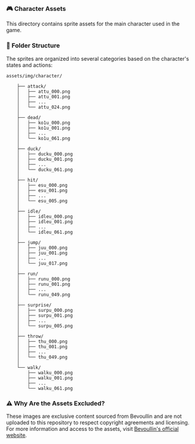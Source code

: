 ### 🎮 Character Assets

This directory contains sprite assets for the main character used in the game.

### 📂 Folder Structure

The sprites are organized into several categories based on the character's states and actions:

```
assets/img/character/

    ├── attack/
    │   ├── attu_000.png
    │   ├── attu_001.png
    │   ├── ...
    │   └── attu_024.png
    │
    ├── dead/
    │   ├── ko1u_000.png
    │   ├── ko1u_001.png
    │   ├── ...
    │   └── ko1u_061.png
    │
    ├── duck/
    │   ├── ducku_000.png
    │   ├── ducku_001.png
    │   ├── ...
    │   └── ducku_061.png
    │
    ├── hit/
    │   ├── esu_000.png
    │   ├── esu_001.png
    │   ├── ...
    │   └── esu_005.png
    │
    ├── idle/
    │   ├── idleu_000.png
    │   ├── idleu_001.png
    │   ├── ...
    │   └── idleu_061.png
    │
    ├── jump/
    │   ├── juu_000.png
    │   ├── juu_001.png
    │   ├── ...
    │   └── juu_017.png
    │
    ├── run/
    │   ├── runu_000.png
    │   ├── runu_001.png
    │   ├── ...
    │   └── runu_049.png
    │
    ├── surprise/
    │   ├── surpu_000.png
    │   ├── surpu_001.png
    │   ├── ...
    │   └── surpu_005.png
    │
    ├── throw/
    │   ├── thu_000.png
    │   ├── thu_001.png
    │   ├── ...
    │   └── thu_049.png
    │
    └── walk/
        ├── walku_000.png
        ├── walku_001.png
        ├── ...
        └── walku_061.png

```


### ⚠️ Why Are the Assets Excluded?

These images are exclusive content sourced from Bevoullin and are not uploaded to this repository to respect copyright agreements and licensing. For more information and access to the assets, visit [Bevoullin's official website](https://bevouliin.com/mustached-gentleman-male-game-character-sprites/).